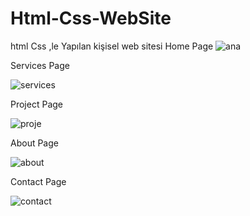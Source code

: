 # Html-Css-WebSite
html Css ,le Yapılan kişisel web sitesi
Home Page
![ana](https://user-images.githubusercontent.com/108888773/212468143-9f93c98f-478d-47bf-847d-c08899111d10.PNG)


Services Page

![services](https://user-images.githubusercontent.com/108888773/212468158-b21a2603-d54f-49d4-81e7-d6e97f396924.PNG)

Project Page


![proje](https://user-images.githubusercontent.com/108888773/212468168-868e25ff-ff50-40c1-a941-533a051aaf66.PNG)


About Page 

![about](https://user-images.githubusercontent.com/108888773/212468178-2b82c37c-d50b-4a52-8964-86299466ef55.PNG)


Contact Page

![contact](https://user-images.githubusercontent.com/108888773/212468188-ab338c09-2351-4334-a2b3-3d14cf7150d4.PNG)
